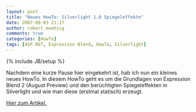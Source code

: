 ```yaml
---
layout: post
title: "Neues HowTo: Silverlight 1.0 Spiegeleffekte"
date: 2007-09-03 21:17
author: robert.muehsig
comments: true
categories: [HowTo]
tags: [ASP.NET, Expression Blend, HowTo, Silverlight]
---
```

{% include JB/setup %}
<p>Nachdem eine kurze Pause hier eingekehrt ist, hab ich nun ein kleines neues HowTo. In diesem HowTo geht es um die Grundlagen von Expression Blend 2 (August Preview) und den berüchtigten Spiegeleffekten in Silverlight und wie man diese (erstmal statisch) erzeugt.</p> <p><a href="{{BASE_PATH}}/artikel/howto-microsoft-silverlight-10-spiegeleffekte-erzeugen/">Hier zum Artikel.</a></p>
